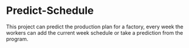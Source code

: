# Predict-Schedule
This project can predict the production plan for a factory, every week the workers can add the current week schedule or take a prediction from the program.
